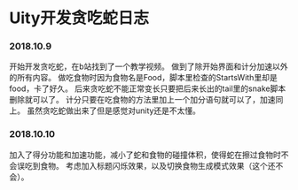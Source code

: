 # Uity开发贪吃蛇日志
### 2018.10.9
开始开发贪吃蛇，在b站找到了一个教学视频。
做到了除开始界面和计分加速以外的所有内容。
做吃食物时因为食物名是Food，脚本里检查的StartsWith里却是food，卡了好久。
后来贪吃蛇不能正常变长只要把后来长出的tail里的snake脚本删除就可以了。
计分只要在吃食物的方法里加上一个加分语句就可以了，加速同上。
虽然贪吃蛇做出来了但是感觉对unity还是不太懂。
### 2018.10.10
加入了得分功能和加速功能，减小了蛇和食物的碰撞体积，使得蛇在擦过食物时不会误吃到食物。
考虑加入标题闪烁效果，以及切换食物生成模式效果（这个还不会）。